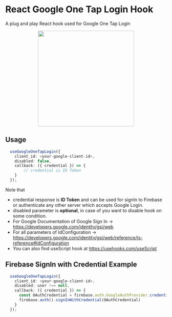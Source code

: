 # React Google One Tap Login Hook

A plug and play React hook used for Google One Tap Login

 <p align="center">
  <img height="300" src="https://user-images.githubusercontent.com/18334319/112712466-d8707800-8ee0-11eb-940f-7aa9b5fe7fac.png">
</p>

## Usage

```ts
  useGoogleOneTapLogin({
    client_id: <your-google-client-id>,
    disabled: false,
    callback: ({ credential }) => {
        // credential is ID Token
    }
  });
```

Note that

- credential response is **ID Token** and can be used for signIn to Firebase or authenticate any other server which accepts Google Login.
- disabled parameter is **optional**, in case of you want to disable hook on some condition.
- For Google Documentation of Google Sign In -> https://developers.google.com/identity/gsi/web
- For all parameters of IdConfiguration -> https://developers.google.com/identity/gsi/web/reference/js-reference#IdConfiguration
- You can also find useScript hook at https://usehooks.com/useScript

## Firebase SignIn with Credential Example

```ts
  useGoogleOneTapLogin({
    client_id: <your-google-client-id>,
    disabled: user !== null,
    callback: ({ credential }) => {
      const OAuthCredential = firebase.auth.GoogleAuthProvider.credential(credential);
      firebase.auth().signInWithCredential(OAuthCredential)
    }
  });
```
